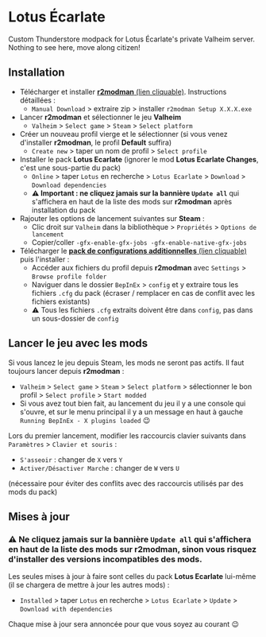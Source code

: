# Lotus Écarlate

Custom Thunderstore modpack for Lotus Écarlate's private Valheim server. Nothing
to see here, move along citizen!

## Installation

- Télécharger et installer [**r2modman** (lien cliquable)](https://thunderstore.io/c/valheim/p/ebkr/r2modman/). Instructions détaillées :
  - `Manual Download` > extraire zip > installer `r2modman Setup X.X.X.exe`
- Lancer **r2modman** et sélectionner le jeu **Valheim**
  - `Valheim` > `Select game` > `Steam` > `Select platform`
- Créer un nouveau profil vierge et le sélectionner (si vous venez d'installer **r2modman**, le profil **Default** suffira)
  - `Create new` > taper un nom de profil > `Select profile`
- Installer le pack **Lotus Ecarlate** (ignorer le mod **Lotus Ecarlate Changes**, c'est une sous-partie du pack)
  - `Online` > taper `Lotus` en recherche > `Lotus Ecarlate` > `Download` > `Download dependencies`
  - **⚠️ Important : ne cliquez jamais sur la bannière `Update all`** qui s'affichera en haut de la liste des mods sur **r2modman** après installation du pack
- Rajouter les options de lancement suivantes sur **Steam** :
  - Clic droit sur `Valheim` dans la bibliothèque > `Propriétés` > `Options de lancement`
  - Copier/coller `-gfx-enable-gfx-jobs -gfx-enable-native-gfx-jobs`
- Télécharger le [**pack de configurations additionnelles** (lien cliquable)](https://github.com/nbusseneau/lotus-ecarlate-valheim-modpack/releases/latest/download/pack_configs_additionnelles.zip) puis l'installer :
  - Accéder aux fichiers du profil depuis **r2modman** avec `Settings` > `Browse profile folder`
  - Naviguer dans le dossier `BepInEx` > `config` et y extraire tous les fichiers `.cfg` du pack (écraser / remplacer en cas de conflit avec les fichiers existants)
  - ⚠️ Tous les fichiers `.cfg` extraits doivent être dans `config`, pas dans un sous-dossier de `config`

## Lancer le jeu avec les mods

Si vous lancez le jeu depuis Steam, les mods ne seront pas actifs.
Il faut toujours lancer depuis **r2modman** :

- `Valheim` > `Select game` > `Steam` > `Select platform` > sélectionner le bon profil > `Select profile` > `Start modded`
- Si vous avez tout bien fait, au lancement du jeu il y a une console qui s'ouvre, et sur le menu principal il y a un message en haut à gauche `Running BepInEx - X plugins loaded` 😉

Lors du premier lancement, modifier les raccourcis clavier suivants dans `Paramètres` > `Clavier et souris` :

- `S'asseoir` : changer de `X` vers `Y`
- `Activer/Désactiver Marche` : changer de `W` vers `U`

(nécessaire pour éviter des conflits avec des raccourcis utilisés par des mods du pack)

## Mises à jour

### **⚠️ Ne cliquez jamais sur la bannière `Update all`** qui s'affichera en haut de la liste des mods sur **r2modman**, sinon vous risquez d'installer des versions incompatibles des mods.

Les seules mises à jour à faire sont celles du pack **Lotus Ecarlate** lui-même (il se chargera de mettre à jour les autres mods) :

- `Installed` > taper `Lotus` en recherche > `Lotus Ecarlate` > `Update` > `Download with dependencies`

Chaque mise à jour sera annoncée pour que vous soyez au courant 😉
